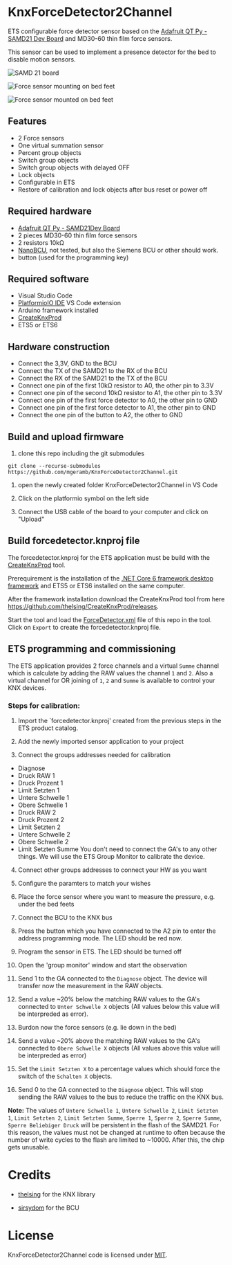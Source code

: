 # KnxForceDetector2Channel

ETS configurable force detector sensor based on the [Adafruit QT Py - SAMD21 Dev Board](https://www.adafruit.com/product/4600) and MD30-60 thin film force sensors.

This sensor can be used to implement a presence detector for the bed to disable motion sensors.

![SAMD 21 board](/assets/images/Sensor.jpg|width=200 "SAMD 21 board")

![Force sensor mounting on bed feet](/assets/images/ForceSensorMounting.jpg|width=200 "Force sensor mounting on bed feet")

![Force sensor mounted on bed feet](/assets/images/ForceSensorMounted.jpg|width=200 "Force sensor mounted on bed feet")

## Features

* 2 Force sensors
* One virtual summation sensor
* Percent group objects
* Switch group objects
* Switch group objects with delayed OFF
* Lock objects
* Configurable in ETS
* Restore of calibration and lock objects after bus reset or power off

## Required hardware

* [Adafruit QT Py - SAMD21Dev Board](https://www.adafruit.com/product/4600)
* 2 pieces MD30-60 thin film force sensors
* 2 resistors 10kΩ
* [NanoBCU](https://shop.sirsydom.de/Busankoppler/NanoBCU-Standard.html), not tested, but also the Siemens BCU or other should work.
* button (used for the programming key)  

## Required software

* Visual Studio Code
* [PlatformioIO IDE](https://platformio.org) VS Code 
extension
* Arduino framework installed
* [CreateKnxProd](https://github.com/thelsing/CreateKnxProd) 
* ETS5 or ETS6

## Hardware construction

* Connect the 3,3V, GND to the BCU
* Connect the TX of the SAMD21 to the RX of the BCU
* Connect the RX of the SAMD21 to the TX of the BCU
* Connect one pin of the first 10kΩ resistor to A0, the other pin to 3.3V
* Connect one pin of the second 10kΩ resistor to A1, the other pin to 3.3V
* Connect one pin of the first force detector to A0, the other pin to GND
* Connect one pin of the first force detector to A1, the other pin to GND
* Connect the one pin of the button to A2, the other to GND

## Build and upload firmware

1) clone this repo including the git submodules

`git clone --recurse-submodules https://github.com/mgeramb/KnxForceDetector2Channel.git`

1) open the newly created folder KnxForceDetector2Channel in VS Code

1) Click on the platformio symbol on the left side

1) Connect the USB cable of the board to your computer and click on "Upload"

## Build forcedetector.knproj file

The forcedetector.knproj for the ETS application must be build with the [CreateKnxProd](https://github.com/thelsing/CreateKnxProd) tool.

Prerequirement is the installation of the [.NET Core 6 framework desktop framework](https://dotnet.microsoft.com/en-us/download/dotnet/thank-you/runtime-desktop-6.0.3-windows-x64-installer) and ETS5 or ETS6 installed on the same computer.

After the framework installation download the CreateKnxProd tool from here https://github.com/thelsing/CreateKnxProd/releases.

Start the tool and load the [ForceDetector.xml](ForceDetector.xml) file of this repo in the tool. Click on `Export` to create the forcedetector.knproj file.

## ETS programming and commissioning

The ETS application provides 2 force channels and a virtual `Summe` channel which is calculate by adding the RAW values the channel `1` and `2`.
Also a virtual channel for OR joining of `1`, `2` and `Summe` is available to control your KNX devices.

### Steps for calibration:

1) Import the `forcedetector.knproj' created from the previous steps in the ETS product catalog.

1) Add the newly imported sensor application to your project

1) Connect the groups addresses needed for calibration
* Diagnose
* Druck RAW 1
* Druck Prozent 1
* Limit Setzten 1
* Untere Schwelle 1
* Obere Schwelle 1
* Druck RAW 2
* Druck Prozent 2
* Limit Setzten 2
* Untere Schwelle 2
* Obere Schwelle 2
* Limit Setzten Summe
You don't need to connect the GA's to any other things. We will use the ETS Group Monitor to calibrate the device.

4) Connect other groups addresses to connect your HW as you want

1) Configure the paramters to match your wishes

1) Place the force sensor where you want to measure the pressure, e.g. under the bed feets

1) Connect the BCU to the KNX bus

1) Press the button which you have connected to the A2 pin to enter the address programming mode. The LED should be red now.

1) Program the sensor in ETS. The LED should be turned off

1) Open the 'group monitor' window and start the observation

1) Send 1 to the GA connected to the `Diagnose` object. The device will transfer now the measurement in the RAW objects. 

1) Send a value ~20% below the matching RAW values to the GA's connected to `Unter Schwelle X` objects (All values below this value will be interpreded as error). 

1) Burdon now the force sensors (e.g. lie down in the bed)

1) Send a value ~20% above the matching RAW values to the GA's connected to `Obere Schwelle X` objects (All values above this value will be interpreded as error)

1) Set the `Limit Setzten X` to a percentage values which should force the switch of the `Schalten X` objects. 

1) Send 0 to the GA connected to the `Diagnose` object. This will stop sending the RAW values to the bus to reduce the traffic on the KNX bus.

**Note:** The values of `Untere Schwelle 1`, `Untere Schwelle 2`, `Limit Setzten 1`, `Limit Setzten 2`, `Limit Setzten Summe`, `Sperre 1`, `Sperre 2`, `Sperre Summe`, `Sperre Beliebiger Druck` will be persistent in the flash of the SAMD21. For this reason, the values must not be changed at runtime to often because the number of write cycles to the flash are limited to ~10000. After this, the chip gets unusable.

# Credits

* [thelsing](https://github.com/thelsing) for the KNX library

* [sirsydom](https://shop.sirsydom.de) for the BCU

# License

KnxForceDetector2Channel code is licensed under [MIT](LICENSE).